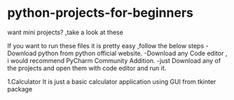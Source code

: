 # python-projects-for-beginners
want mini projects? ,take a look at these

If you want to run these files it is pretty easy ,follow the below steps 
-Download python from python official website.
-Download any Code editor , i would recommend PyCharm Community Addition.
-just Download any of the projects and open them with code editor and run it.


1.Calculator
It is just a basic calculator application using GUI from tkinter package
